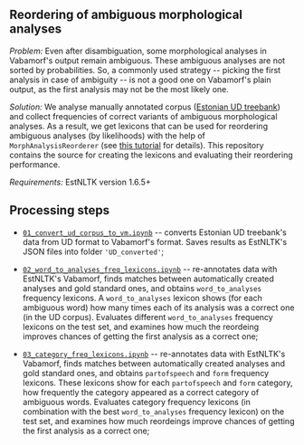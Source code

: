 ## Reordering of ambiguous morphological analyses

_Problem:_ Even after disambiguation, some morphological analyses in Vabamorf's output remain ambiguous. These ambiguous analyses are not sorted by probabilities. So, a commonly used strategy -- picking the first analysis in case of ambiguity -- is not a good one on Vabamorf's plain output, as the first analysis may not be the most likely one.

_Solution:_ We analyse manually annotated corpus ([Estonian UD treebank](https://github.com/UniversalDependencies/UD_Estonian-EDT)) and collect frequencies of correct variants of ambiguous morphological analyses. As a result, we get lexicons that can be used for reordering ambiguous analyses (by likelihoods) with the help of `MorphAnalysisReorderer` (see [this tutorial](https://github.com/estnltk/estnltk/blob/f26173fecb044811fc7a23b3095fafb0629ea09f/tutorials/nlp_pipeline/B_07c_morph_analysis_reordering.ipynb) for details). This repository contains the source for creating the lexicons and evaluating their reordering performance.

_Requirements:_ EstNLTK version 1.6.5+

## Processing steps

* [`01_convert_ud_corpus_to_vm.ipynb`](01_convert_ud_corpus_to_vm.ipynb) -- converts Estonian UD treebank's data from UD format to Vabamorf's format. Saves results as EstNLTK's JSON files into folder `'UD_converted'`;

* [`02_word_to_analyses_freq_lexicons.ipynb`](02_word_to_analyses_freq_lexicons.ipynb) -- re-annotates data with   EstNLTK's Vabamorf, finds matches between automatically created analyses and gold standard ones, and obtains `word_to_analyses` frequency lexicons. A `word_to_analyses` lexicon shows (for each ambiguous word) how many times each of its analysis was a correct one (in the UD corpus). Evaluates different `word_to_analyses` frequency lexicons on the test set, and examines how much the reordeing improves chances of getting the first analysis as a correct one;    

* [`03_category_freq_lexicons.ipynb`](03_category_freq_lexicons.ipynb) -- re-annotates data with EstNLTK's Vabamorf, finds matches between automatically created analyses and gold standard ones, and obtains  `partofspeech` and `form` frequency lexicons. These lexicons show for each `partofspeech` and `form` category, how frequently the category appeared as a correct category of ambiguous words. Evaluates category frequency lexicons (in combination with the best `word_to_analyses` frequency lexicon) on the test set, and examines how much reordeings improve chances of getting the first analysis as a correct one;



 